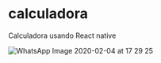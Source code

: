 # calculadora
Calculadora usando React native





![WhatsApp Image 2020-02-04 at 17 29 25](https://user-images.githubusercontent.com/56658900/73787568-5708d400-477a-11ea-90b5-8cf52690045c.jpeg)
